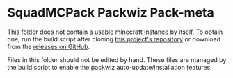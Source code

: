 # SquadMCPack Packwiz Pack-meta

This folder does not contain a usable minecraft instance by itself. To obtain one, run the build script
after cloning [this project's repository](https://github.com/Kytech/SquadMCPack) or download from the [releases on GitHub](https://github.com/Kytech/SquadMCPack/releases).

Files in this folder should not be edited by hand. These files are managed by the build script to enable the packwiz
auto-update/installation features.
